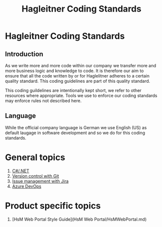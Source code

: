 ﻿---
layout: default
title: Hagleitner Coding Standards
nav_order: 1
permalink: /
---

# Hagleitner Coding Standards

## Introduction
As we write more and more code within our company we transfer more and more business logic and knowledge to
code. It is therefore our aim to ensure that all the code written by or for Haglelitner adheres to a certain quality standard. This coding guidelines are part of this quality standard.

This coding guildelines are intentionally kept short, we refer to other resources where appropriate. Tools we use to enforce our coding standards may enforce rules not described here.

## Language
While the official company language is German we use English (US) as default laugage in software development and so we do for this coding standards.

# General topics
1. [C#/.NET](CSharp/CSharp.md)
1. [Version control with Git](Git/Git.md)
1. [Issue management with Jira](Jira/Jira.md)
2. [Azure DevOps](AzureDevOps/DevOps.md)

# Product specific topics
1. [HsM Web Portal Style Guide](HsM Web Portal/HsMWebPortal.md)